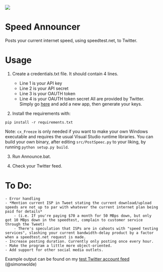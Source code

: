 [![](https://img.shields.io/badge/python-3.6.3-blue.svg)](https://www.python.org/downloads/release/python-363/)

# Speed Announcer

Posts your current internet speed, using speedtest.net, to Twitter.

# Usage
1. Create a credentials.txt file. It should contain 4 lines.
   - Line 1 is your API key
   - Line 2 is your API secret
   - Line 3 is your OAUTH token
   - Line 4 is your OAUTH token secret
   All are provided by Twitter. Simply go [here](https://apps.twitter.com/app/new) and add a new app, then generate your keys.

2. Install the requirements with:
```
pip install -r requirements.txt
```

Note: `cx_Freeze` is only needed if you want to make your own Windows executable and requires the usual Visual Studio runtime libraries. You can build your own binary, after editing `src/PostSpeec.py` to your liking, by running `python setup.py build`.

3. Run Announce.bat.

4. Check your Twitter feed.
  
# To Do:
	- Error handling
	- *Mention current ISP in Tweet stating the current download/upload speeds are not up to par with whatever the current internet plan being paid for details*
		- (i.e. If you're paying $70 a month for 50 MBps down, but only got 10 MBps down in the speedtest, complain to customer service through the Tweet)
		- There's speculation that ISPs are in cahoots with "speed testing services", slashing your current bandwidth-delay product by a factor when a speedtest.net request is made. 
	- Increase posting duration. Currently only posting once every hour.
	- Make the program a little more object-oriented.
	- Add support for other social media outlets.
	
Example output can be found on my [test Twitter account feed](https://twitter.com/simonwolde) (@simonwolde)